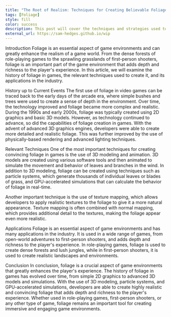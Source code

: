 ```yaml
---
title: "The Root of Realism: Techniques for Creating Believable Foliage in Games"
tags: [Foliage]
style: fill
color: success
description: This post will cover the techniques and strategies used to create realistic and believable foliage. From texturing, lighting and depth, to physics, shaders and wind simulations; for creating believable trees, bushes and other plant life.
external_url: https://sam-hedges.github.io/wip
---
```


Introduction
Foliage is an essential aspect of game environments and can greatly enhance the realism of a game world. From the dense forests of role-playing games to the sprawling grasslands of first-person shooters, foliage is an important part of the game environment that adds depth and richness to the player's experience. In this article, we will examine the history of foliage in games, the relevant techniques used to create it, and its applications in the industry.

History up to Current Events
The first use of foliage in video games can be traced back to the early days of the arcade era, where simple bushes and trees were used to create a sense of depth in the environment. Over time, the technology improved and foliage became more complex and realistic. During the 1990s and early 2000s, foliage was typically created using 2D graphics and basic 3D models. However, as technology continued to advance, so did the capabilities of foliage creation in games. With the advent of advanced 3D graphics engines, developers were able to create more detailed and realistic foliage. This was further improved by the use of physically-based rendering and advanced lighting techniques.

Relevant Techniques
One of the most important techniques for creating convincing foliage in games is the use of 3D modeling and animation. 3D models are created using various software tools and then animated to simulate the movement and behavior of leaves and branches in the wind. In addition to 3D modeling, foliage can be created using techniques such as particle systems, which generate thousands of individual leaves or blades of grass, and GPU-accelerated simulations that can calculate the behavior of foliage in real-time.

Another important technique is the use of texture mapping, which allows developers to apply realistic textures to the foliage to give it a more natural appearance. Texture mapping is often combined with normal mapping, which provides additional detail to the textures, making the foliage appear even more realistic.

Applications
Foliage is an essential aspect of game environments and has many applications in the industry. It is used in a wide range of games, from open-world adventures to first-person shooters, and adds depth and richness to the player's experience. In role-playing games, foliage is used to create dense forests and lush jungles, while in first-person shooters, it is used to create realistic landscapes and environments.

Conclusion
In conclusion, foliage is a crucial aspect of game environments that greatly enhances the player's experience. The history of foliage in games has evolved over time, from simple 2D graphics to advanced 3D models and simulations. With the use of 3D modeling, particle systems, and GPU-accelerated simulations, developers are able to create highly realistic and convincing foliage that adds depth and richness to the player's experience. Whether used in role-playing games, first-person shooters, or any other type of game, foliage remains an important tool for creating immersive and engaging game environments.


